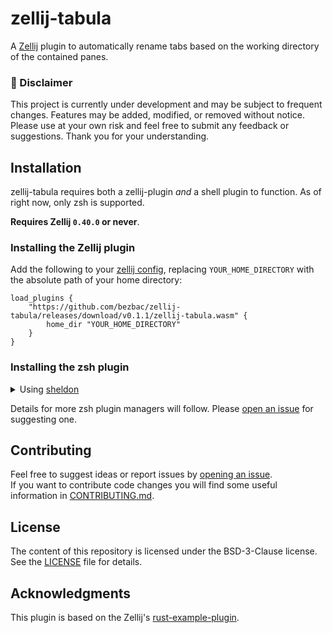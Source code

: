 # zellij-tabula

A [Zellij](https://zellij.dev) plugin to automatically rename tabs based on the working directory of the contained panes.

### 🚧 Disclaimer

This project is currently under development and may be subject to frequent changes. Features may be added, modified, or removed without notice. Please use at your own risk and feel free to submit any feedback or suggestions. Thank you for your understanding.

## Installation

zellij-tabula requires both a zellij-plugin _and_ a shell plugin to function. As of right now, only zsh is supported.

**Requires Zellij `0.40.0` or never**.

### Installing the Zellij plugin

Add the following to your [zellij config](https://zellij.dev/documentation/configuration.html), replacing `YOUR_HOME_DIRECTORY` with the absolute path of your home directory:

```kdl
load_plugins {
    "https://github.com/bezbac/zellij-tabula/releases/download/v0.1.1/zellij-tabula.wasm" {
        home_dir "YOUR_HOME_DIRECTORY"
    }
}
```

### Installing the zsh plugin

<details>
  <summary>Using <a href="https://github.com/rossmacarthur/sheldon" target="_blank">sheldon</a></summary>

Add the following to your sheldon [plugins.toml](https://github.com/rossmacarthur/sheldon?tab=readme-ov-file#%EF%B8%8F-configuration) config:

```toml
[plugins.zellij-tabula]
github = "bezbac/zellij-tabula"
use = ["{{ name }}.plugin.zsh"]
tag = "v0.1.1"
```

</details>

Details for more zsh plugin managers will follow. Please [open an issue](https://github.com/bezbac/zellij-tabula/issues/new) for suggesting one.

## Contributing

Feel free to suggest ideas or report issues by [opening an issue](https://github.com/Nacho114/harpoon/issues/new).  
If you want to contribute code changes you will find some useful information in [CONTRIBUTING.md](CONTRIBUTING.md).

## License

The content of this repository is licensed under the BSD-3-Clause license. See the [LICENSE](LICENSE) file for details.

## Acknowledgments

This plugin is based on the Zellij's [rust-example-plugin](https://github.com/zellij-org/rust-plugin-example).
